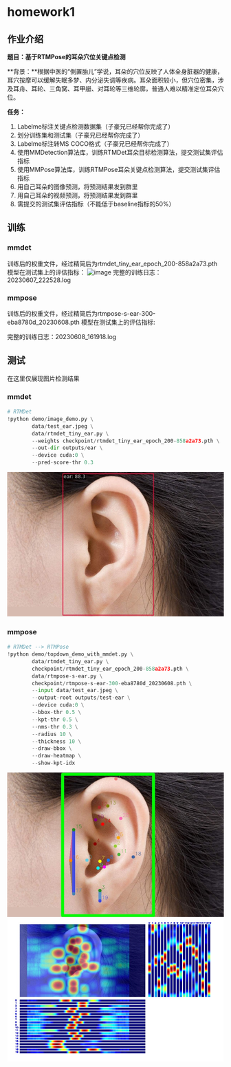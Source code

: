 # homework1
## 作业介绍
**题目：基于RTMPose的耳朵穴位关键点检测**

**背景：**根据中医的“倒置胎儿”学说，耳朵的穴位反映了人体全身脏器的健康，耳穴按摩可以缓解失眠多梦、内分泌失调等疾病。耳朵面积较小，但穴位密集，涉及耳舟、耳轮、三角窝、耳甲艇、对耳轮等三维轮廓，普通人难以精准定位耳朵穴位。

**任务：**

1. Labelme标注关键点检测数据集（子豪兄已经帮你完成了）
2. 划分训练集和测试集（子豪兄已经帮你完成了）
3. Labelme标注转MS COCO格式（子豪兄已经帮你完成了）
4. 使用MMDetection算法库，训练RTMDet耳朵目标检测算法，提交测试集评估指标
5. 使用MMPose算法库，训练RTMPose耳朵关键点检测算法，提交测试集评估指标
6. 用自己耳朵的图像预测，将预测结果发到群里
7. 用自己耳朵的视频预测，将预测结果发到群里
8. 需提交的测试集评估指标（不能低于baseline指标的50%）

## 训练
### mmdet
训练后的权重文件，经过精简后为rtmdet_tiny_ear_epoch_200-858a2a73.pth
模型在测试集上的评估指标：
<img width="1007" alt="image" src="https://github.com/lostcorner/OpenMMLab_AICamp2/assets/41581944/3794a227-cdd6-4840-ad5f-08bd00b6744c">
完整的训练日志：20230607_222528.log

### mmpose
训练后的权重文件，经过精简后为rtmpose-s-ear-300-eba8780d_20230608.pth
模型在测试集上的评估指标:

完整的训练日志：20230608_161918.log
## 测试
在这里仅展现图片检测结果
### mmdet
```python
# RTMDet
!python demo/image_demo.py \
        data/test_ear.jpeg \
        data/rtmdet_tiny_ear.py \
        --weights checkpoint/rtmdet_tiny_ear_epoch_200-858a2a73.pth \
        --out-dir outputs/ear \
        --device cuda:0 \
        --pred-score-thr 0.3
```
![det-ear](mmdet_ear.jpeg)
### mmpose
```python
# RTMDet --> RTMPose
!python demo/topdown_demo_with_mmdet.py \
        data/rtmdet_tiny_ear.py \
        checkpoint/rtmdet_tiny_ear_epoch_200-858a2a73.pth \
        data/rtmpose-s-ear.py \
        checkpoint/rtmpose-s-ear-300-eba8780d_20230608.pth \
        --input data/test_ear.jpeg \
        --output-root outputs/test-ear \
        --device cuda:0 \
        --bbox-thr 0.5 \
        --kpt-thr 0.5 \
        --nms-thr 0.3 \
        --radius 10 \
        --thickness 10 \
        --draw-bbox \
        --draw-heatmap \
        --show-kpt-idx
```
![pose-ear](mmpose_ear.jpeg)
